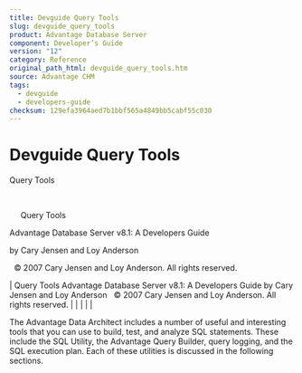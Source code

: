```yaml
---
title: Devguide Query Tools
slug: devguide_query_tools
product: Advantage Database Server
component: Developer’s Guide
version: "12"
category: Reference
original_path_html: devguide_query_tools.htm
source: Advantage CHM
tags:
  - devguide
  - developers-guide
checksum: 129efa3964aed7b1bbf565a4849bb5cabf55c030
---
```


# Devguide Query Tools

Query Tools

 

     Query Tools

Advantage Database Server v8.1: A Developers Guide

by Cary Jensen and Loy Anderson

  © 2007 Cary Jensen and Loy Anderson. All rights reserved.

| Query Tools  Advantage Database Server v8.1: A Developers Guide  by Cary Jensen and Loy Anderson    © 2007 Cary Jensen and Loy Anderson. All rights reserved. |  |  |  |  |

The Advantage Data Architect includes a number of useful and interesting tools that you can use to build, test, and analyze SQL statements. These include the SQL Utility, the Advantage Query Builder, query logging, and the SQL execution plan. Each of these utilities is discussed in the following sections.
